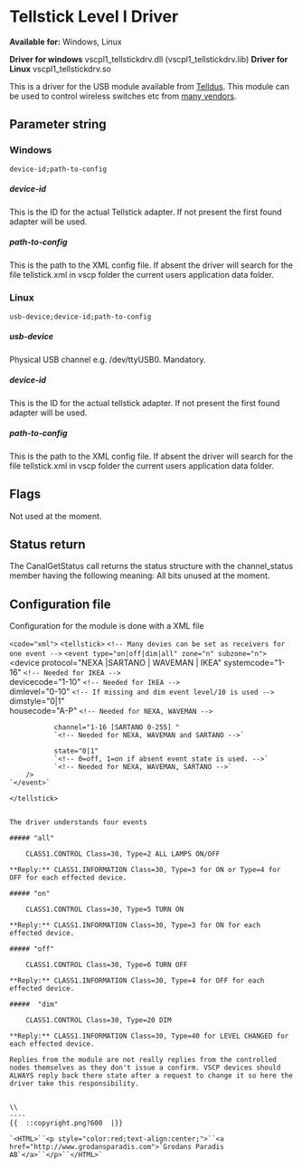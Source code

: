 # Tellstick Level I Driver

**Available for:** Windows, Linux

**Driver for windows** vscpl1_tellstickdrv.dll (vscpl1_tellstickdrv.lib)
**Driver for Linux** vscpl1_tellstickdrv.so

This is a driver for the USB module available from [Telldus](http://www.telldus.se). This module can be used to control wireless switches etc from [many vendors](http://www.telldus.se/receivers.html). 

## Parameter string

### Windows

    device-id;path-to-config

##### device-id

This is the ID for the actual Tellstick adapter. If not present the first found adapter will be used.

##### path-to-config

This is the path to the XML config file. If absent the driver will search for the file tellstick.xml in vscp folder the current users application data folder. 

### Linux

    usb-device;device-id;path-to-config

##### usb-device

Physical USB channel e.g. /dev/ttyUSB0. Mandatory.

##### device-id

This is the ID for the actual tellstick adapter. If not present the first found adapter will be used.

##### path-to-config

This is the path to the XML config file. If absent the driver will search for the file tellstick.xml in vscp folder the current users application data folder. 

## Flags

Not used at the moment. 

## Status return

The CanalGetStatus call returns the status structure with the channel_status member having the following meaning:  All bits unused at the moment.

## Configuration file

Configuration for the module is done with a XML file

`<code="xml">`
`<tellstick>`
    `<!-- Many devies can be set as receivers for one event -->`
    `<event type="on|off|dim|all" zone="n" subzone="n">`
        <device protocol="NEXA |SARTANO | WAVEMAN | IKEA" 
               systemcode="1-16" `<!-- Needed for IKEA -->` 			
               devicecode="1-10" `<!-- Needed for IKEA -->` 			
               dimlevel="0-10"	`<!-- If missing and dim event level/10 is used -->`
               dimstyle="0|1" 			
               housecode="A-P" `<!-- Needed for NEXA, WAVEMAN -->` 			
			
               channel="1-16 [SARTANO 0-255] " 
               `<!-- Needed for NEXA, WAVEMAN and SARTANO -->`
			
               state="0|1" 
               `<!-- 0=off, 1=on if absent event state is used. -->`
               `<!-- Needed for NEXA, WAVEMAN, SARTANO -->` 		
        />		 	
    `</event>` 
`</tellstick>`
```

The driver understands four events

##### "all"

    CLASS1.CONTROL Class=30, Type=2 ALL LAMPS ON/OFF 

**Reply:** CLASS1.INFORMATION Class=30, Type=3 for ON or Type=4 for OFF for each effected device.

##### "on"

    CLASS1.CONTROL Class=30, Type=5 TURN ON 

**Reply:** CLASS1.INFORMATION Class=30, Type=3 for ON for each effected device. 

##### "off"

    CLASS1.CONTROL Class=30, Type=6 TURN OFF 

**Reply:** CLASS1.INFORMATION Class=30, Type=4 for OFF for each effected device. 

#####  "dim"

    CLASS1.CONTROL Class=30, Type=20 DIM 

**Reply:** CLASS1.INFORMATION Class=30, Type=40 for LEVEL CHANGED for each effected device. 

Replies from the module are not really replies from the controlled nodes themselves as they don't issue a confirm. VSCP devices should ALWAYS reply back there state after a request to change it so here the driver take this responsibility. 


\\ 
----
{{  ::copyright.png?600  |}}

`<HTML>``<p style="color:red;text-align:center;">``<a href="http://www.grodansparadis.com">`Grodans Paradis AB`</a>``</p>``</HTML>`
